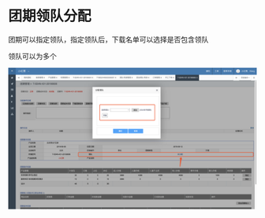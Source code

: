 # 团期领队分配

团期可以指定领队，指定领队后，下载名单可以选择是否包含领队

领队可以为多个

![](../../.gitbook/assets/image%20%2888%29.png)









